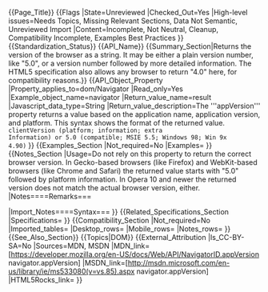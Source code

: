 {{Page_Title}}
{{Flags
|State=Unreviewed
|Checked_Out=Yes
|High-level issues=Needs Topics, Missing Relevant Sections, Data Not Semantic, Unreviewed Import
|Content=Incomplete, Not Neutral, Cleanup, Compatibility Incomplete, Examples Best Practices
}}
{{Standardization_Status}}
{{API_Name}}
{{Summary_Section|Returns the version of the browser as a string. It may be either a plain version number, like "5.0", or a version number followed by more detailed information. The HTML5 specification also allows any browser to return "4.0" here, for compatibility reasons.}}
{{API_Object_Property
|Property_applies_to=dom/Navigator
|Read_only=Yes
|Example_object_name=navigator
|Return_value_name=result
|Javascript_data_type=String
|Return_value_description=The '''appVersion''' property returns a value based on the application name, application version, and platform. This syntax shows the format of the returned value.
 <code>clientVersion (platform; information; extra Information)
 or
 5.0 (compatible; MSIE 5.5; Windows 98; Win 9x 4.90)</code>
}}
{{Examples_Section
|Not_required=No
|Examples=
}}
{{Notes_Section
|Usage=Do not rely on this property to return the correct browser version. In Gecko-based browsers (like Firefox) and WebKit-based browsers (like Chrome and Safari) the returned value starts with "5.0" followed by platform information. In Opera 10 and newer the returned version does not match the actual browser version, either.
|Notes====Remarks===

|Import_Notes====Syntax===
}}
{{Related_Specifications_Section
|Specifications=
}}
{{Compatibility_Section
|Not_required=No
|Imported_tables=
|Desktop_rows=
|Mobile_rows=
|Notes_rows=
}}
{{See_Also_Section}}
{{Topics|DOM}}
{{External_Attribution
|Is_CC-BY-SA=No
|Sources=MDN, MSDN
|MDN_link=[https://developer.mozilla.org/en-US/docs/Web/API/NavigatorID.appVersion navigator.appVersion]
|MSDN_link=[http://msdn.microsoft.com/en-us/library/ie/ms533080(v=vs.85).aspx navigator.appVersion]
|HTML5Rocks_link=
}}